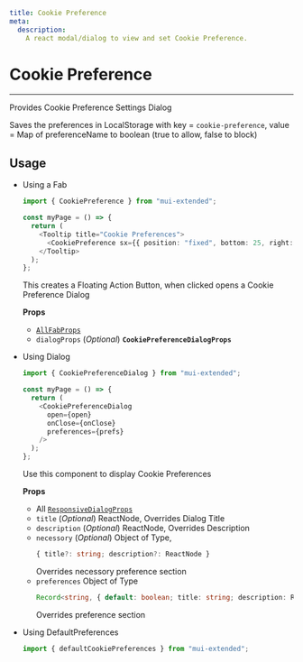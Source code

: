 ```YAML
title: Cookie Preference
meta:
  description:
    A react modal/dialog to view and set Cookie Preference.
```

# Cookie Preference

---

Provides Cookie Preference Settings Dialog

Saves the preferences in LocalStorage with key = `cookie-preference`, value = Map of preferenceName to boolean (true to allow, false to block)

## Usage

- Using a Fab

  ```typescript
  import { CookiePreference } from "mui-extended";

  const myPage = () => {
    return (
      <Tooltip title="Cookie Preferences">
        <CookiePreference sx={{ position: "fixed", bottom: 25, right: 25 }} />
      </Tooltip>
    );
  };
  ```

  This creates a Floating Action Button, when clicked opens a Cookie Preference Dialog

  **Props**

  - [`AllFabProps`](https://mui.com/material-ui/api/fab/#props)
  - `dialogProps` (_Optional_) **`CookiePreferenceDialogProps`**

- Using Dialog

  ```typescript
  import { CookiePreferenceDialog } from "mui-extended";

  const myPage = () => {
    return (
      <CookiePreferenceDialog
        open={open}
        onClose={onClose}
        preferences={prefs}
      />
    );
  };
  ```

  Use this component to display Cookie Preferences

  **Props**

  - All [`ResponsiveDialogProps`](./responsive-dialog)
  - `title` (_Optional_) ReactNode, Overrides Dialog Title
  - `description` (_Optional_) ReactNode, Overrides Description
  - `necessory` (_Optional_) Object of Type,
    ```typescript
    { title?: string; description?: ReactNode }
    ```
    Overrides necessory preference section
  - `preferences` Object of Type
    ```typescript
    Record<string, { default: boolean; title: string; description: ReactNode }>;
    ```
    Overrides preference section

- Using DefaultPreferences

  ```typescript
  import { defaultCookiePreferences } from "mui-extended";
  ```
